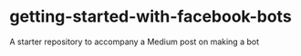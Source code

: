 # getting-started-with-facebook-bots
A starter repository to accompany a Medium post on making a bot

